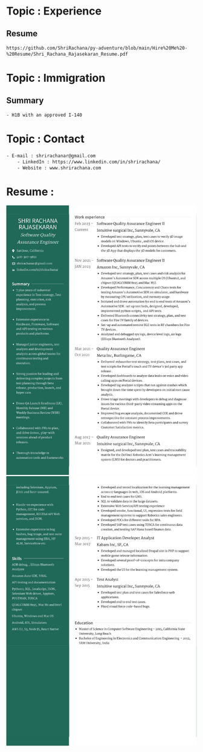 # Topic : Experience
 ## Resume 
    https://github.com/ShriRachana/py-adventure/blob/main/Hire%20Me%20-%20Resume/Shri_Rachana_Rajasekaran_Resume.pdf

# Topic : Immigration
## Summary 
    - H1B with an approved I-140
# Topic : Contact
    - E-mail : shrirachanar@gmail.com 
        - LinkedIn : https://www.linkedin.com/in/shrirachana/
        - Website : www.shrirachana.com

# Resume : 
![Resume](https://github.com/ShriRachana/py-adventure/blob/main/Hire%20Me%20-%20Resume/Shri_Rachana_Rajasekaran_Resume-1.jpg)
![](https://github.com/ShriRachana/py-adventure/blob/main/Hire%20Me%20-%20Resume/Shri_Rachana_Rajasekaran_Resume-2.jpg)